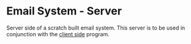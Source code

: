 # Email System - Server

Server side of a scratch built email system. This server is to be used in conjunction with the [client side](https://github.com/redParrot17/emailSystem-client) program.
